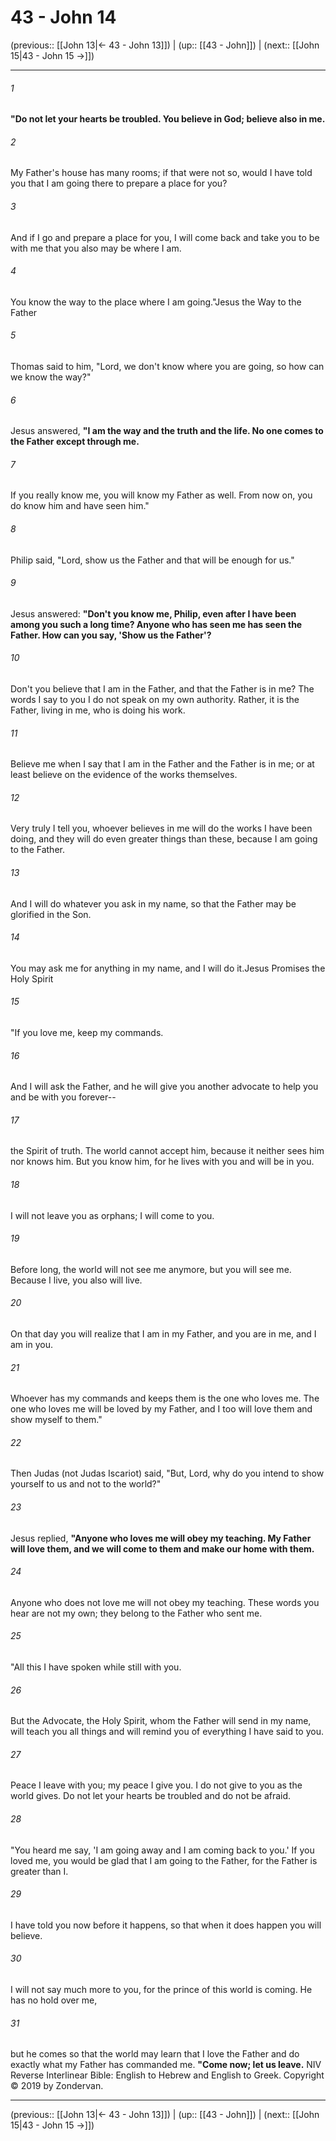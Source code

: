 # 43 - John 14

(previous:: [[John 13|← 43 - John 13]]) | (up:: [[43 - John]]) | (next:: [[John 15|43 - John 15 →]])

***


###### 1 
**"Do not let your hearts be troubled. You believe in God; believe also in me.** 

###### 2 
My Father's house has many rooms; if that were not so, would I have told you that I am going there to prepare a place for you? 

###### 3 
And if I go and prepare a place for you, I will come back and take you to be with me that you also may be where I am. 

###### 4 
You know the way to the place where I am going."Jesus the Way to the Father 

###### 5 
Thomas said to him, "Lord, we don't know where you are going, so how can we know the way?" 

###### 6 
Jesus answered, **"I am the way and the truth and the life. No one comes to the Father except through me.** 

###### 7 
If you really know me, you will know my Father as well. From now on, you do know him and have seen him." 

###### 8 
Philip said, "Lord, show us the Father and that will be enough for us." 

###### 9 
Jesus answered: **"Don't you know me, Philip, even after I have been among you such a long time? Anyone who has seen me has seen the Father. How can you say, 'Show us the Father'?** 

###### 10 
Don't you believe that I am in the Father, and that the Father is in me? The words I say to you I do not speak on my own authority. Rather, it is the Father, living in me, who is doing his work. 

###### 11 
Believe me when I say that I am in the Father and the Father is in me; or at least believe on the evidence of the works themselves. 

###### 12 
Very truly I tell you, whoever believes in me will do the works I have been doing, and they will do even greater things than these, because I am going to the Father. 

###### 13 
And I will do whatever you ask in my name, so that the Father may be glorified in the Son. 

###### 14 
You may ask me for anything in my name, and I will do it.Jesus Promises the Holy Spirit 

###### 15 
"If you love me, keep my commands. 

###### 16 
And I will ask the Father, and he will give you another advocate to help you and be with you forever-- 

###### 17 
the Spirit of truth. The world cannot accept him, because it neither sees him nor knows him. But you know him, for he lives with you and will be in you. 

###### 18 
I will not leave you as orphans; I will come to you. 

###### 19 
Before long, the world will not see me anymore, but you will see me. Because I live, you also will live. 

###### 20 
On that day you will realize that I am in my Father, and you are in me, and I am in you. 

###### 21 
Whoever has my commands and keeps them is the one who loves me. The one who loves me will be loved by my Father, and I too will love them and show myself to them." 

###### 22 
Then Judas (not Judas Iscariot) said, "But, Lord, why do you intend to show yourself to us and not to the world?" 

###### 23 
Jesus replied, **"Anyone who loves me will obey my teaching. My Father will love them, and we will come to them and make our home with them.** 

###### 24 
Anyone who does not love me will not obey my teaching. These words you hear are not my own; they belong to the Father who sent me. 

###### 25 
"All this I have spoken while still with you. 

###### 26 
But the Advocate, the Holy Spirit, whom the Father will send in my name, will teach you all things and will remind you of everything I have said to you. 

###### 27 
Peace I leave with you; my peace I give you. I do not give to you as the world gives. Do not let your hearts be troubled and do not be afraid. 

###### 28 
"You heard me say, 'I am going away and I am coming back to you.' If you loved me, you would be glad that I am going to the Father, for the Father is greater than I. 

###### 29 
I have told you now before it happens, so that when it does happen you will believe. 

###### 30 
I will not say much more to you, for the prince of this world is coming. He has no hold over me, 

###### 31 
but he comes so that the world may learn that I love the Father and do exactly what my Father has commanded me. **"Come now; let us leave.** NIV Reverse Interlinear Bible: English to Hebrew and English to Greek. Copyright © 2019 by Zondervan.

***

(previous:: [[John 13|← 43 - John 13]]) | (up:: [[43 - John]]) | (next:: [[John 15|43 - John 15 →]])
